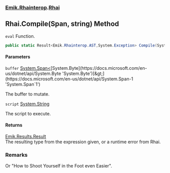 ### [Emik.Rhainterop](Emik.Rhainterop.md 'Emik.Rhainterop').[Rhai](Rhai.md 'Emik.Rhainterop.Rhai')

## Rhai.Compile(Span<byte>, string) Method

`eval` Function.

```csharp
public static Result<Emik.Rhainterop.AST,System.Exception> Compile(System.Span<byte> buffer, string? script);
```
#### Parameters

<a name='Emik.Rhainterop.Rhai.Compile(System.Span_byte_,string).buffer'></a>

`buffer` [System.Span&lt;](https://docs.microsoft.com/en-us/dotnet/api/System.Span-1 'System.Span`1')[System.Byte](https://docs.microsoft.com/en-us/dotnet/api/System.Byte 'System.Byte')[&gt;](https://docs.microsoft.com/en-us/dotnet/api/System.Span-1 'System.Span`1')

The buffer to mutate.

<a name='Emik.Rhainterop.Rhai.Compile(System.Span_byte_,string).script'></a>

`script` [System.String](https://docs.microsoft.com/en-us/dotnet/api/System.String 'System.String')

The script to execute.

#### Returns
[Emik.Results.Result](https://docs.microsoft.com/en-us/dotnet/api/Emik.Results.Result 'Emik.Results.Result')  
The resulting type from the expression given, or a runtime error from Rhai.

### Remarks
  
Or "How to Shoot Yourself in the Foot even Easier".